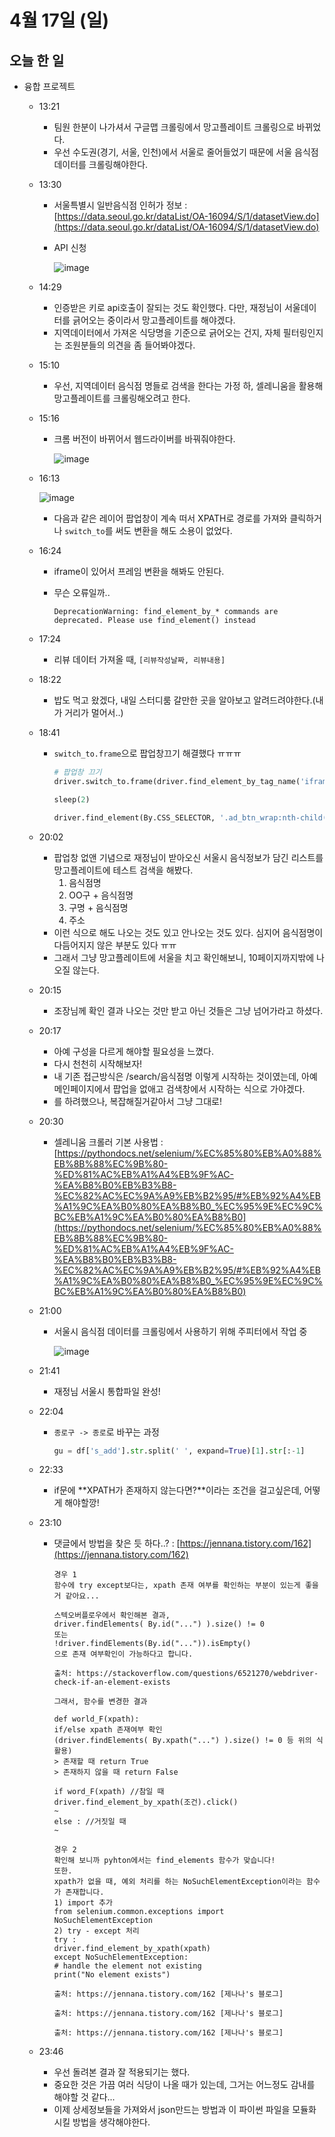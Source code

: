 # 4월 17일 (일)

## 오늘 한 일

* 융합 프로젝트

  * 13:21

    * 팀원 한분이 나가셔서 구글맵 크롤링에서 망고플레이트 크롤링으로 바뀌었다.
    * 우선 수도권(경기, 서울, 인천)에서 서울로 줄어들었기 때문에 서울 음식점 데이터를 크롤링해야한다.

  * 13:30

    * 서울특별시 일반음식점 인허가 정보 : [https://data.seoul.go.kr/dataList/OA-16094/S/1/datasetView.do](https://data.seoul.go.kr/dataList/OA-16094/S/1/datasetView.do)

    * API 신청

      ![image](https://user-images.githubusercontent.com/75322297/163700616-c99b34a3-a020-42f1-bf02-b2836c9b0237.png)

  * 14:29

    * 인증받은 키로 api호출이 잘되는 것도 확인했다. 다만, 재정님이 서울데이터를 긁어오는 중이라서 망고플레이트를 해야겠다.
    * 지역데이터에서 가져온 식당명을 기준으로 긁어오는 건지, 자체 필터링인지는 조원분들의 의견을 좀 들어봐야겠다.

  * 15:10

    * 우선, 지역데이터 음식점 명들로 검색을 한다는 가정 하, 셀레니움을 활용해 망고플레이트를 크롤링해오려고 한다.

  * 15:16

    * 크롬 버전이 바뀌어서 웹드라이버를 바꿔줘야한다.

      ![image](https://user-images.githubusercontent.com/75322297/163703078-6b368019-62c5-407f-a36a-71ad27171c19.png)

  * 16:13

    ![image](https://user-images.githubusercontent.com/75322297/163704627-6e1019ad-d09f-4735-9a69-8507b09580e6.png)

    * 다음과 같은 레이어 팝업창이 계속 떠서 XPATH로 경로를 가져와 클릭하거나 `switch_to`를 써도 변환을 해도 소용이 없었다.

  * 16:24

    * iframe이 있어서 프레임 변환을 해봐도 안된다.

    * 무슨 오류일까..

      ```
      DeprecationWarning: find_element_by_* commands are deprecated. Please use find_element() instead
      ```

  * 17:24

    * 리뷰 데이터 가져올 때, `[리뷰작성날짜, 리뷰내용]`

  * 18:22

    * 밥도 먹고 왔겠다, 내일 스터디룸 갈만한 곳을 알아보고 알려드려야한다.(내가 거리가 멀어서..)

  * 18:41

    * `switch_to.frame`으로 팝업창끄기 해결했다 ㅠㅠㅠ

      ```python
      # 팝업창 끄기 
      driver.switch_to.frame(driver.find_element_by_tag_name('iframe'))
      
      sleep(2)
      
      driver.find_element(By.CSS_SELECTOR, '.ad_btn_wrap:nth-child(2').click()
      ```

  * 20:02

    * 팝업창 없앤 기념으로 재정님이 받아오신 서울시 음식정보가 담긴 리스트를 망고플레이트에 테스트 검색을 해봤다.
      1. 음식점명
      2. OO구 + 음식점명
      3. 구명 + 음식점명
      4. 주소
    * 이런 식으로 해도 나오는 것도 있고 안나오는 것도 있다. 심지어 음식점명이 다듬어지지 않은 부분도 있다 ㅠㅠ
    * 그래서 그냥 망고플레이트에 서울을 치고 확인해보니, 10페이지까지밖에 나오질 않는다.

  * 20:15

    * 조장님께 확인 결과 나오는 것만 받고 아닌 것들은 그냥 넘어가라고 하셨다.

  * 20:17

    * 아예 구성을 다르게 해야할 필요성을 느꼈다.
    * 다시 천천히 시작해보자!
    * 내 기존 접근방식은 /search/음식점명 이렇게 시작하는 것이였는데, 아예 메인페이지에서 팝업을 없애고 검색창에서 시작하는 식으로 가야겠다.
    * 를 하려했으나, 복잡해질거같아서 그냥 그대로!

  * 20:30

    * 셀레니움 크롤러 기본 사용법 : [https://pythondocs.net/selenium/%EC%85%80%EB%A0%88%EB%8B%88%EC%9B%80-%ED%81%AC%EB%A1%A4%EB%9F%AC-%EA%B8%B0%EB%B3%B8-%EC%82%AC%EC%9A%A9%EB%B2%95/#%EB%92%A4%EB%A1%9C%EA%B0%80%EA%B8%B0_%EC%95%9E%EC%9C%BC%EB%A1%9C%EA%B0%80%EA%B8%B0](https://pythondocs.net/selenium/%EC%85%80%EB%A0%88%EB%8B%88%EC%9B%80-%ED%81%AC%EB%A1%A4%EB%9F%AC-%EA%B8%B0%EB%B3%B8-%EC%82%AC%EC%9A%A9%EB%B2%95/#%EB%92%A4%EB%A1%9C%EA%B0%80%EA%B8%B0_%EC%95%9E%EC%9C%BC%EB%A1%9C%EA%B0%80%EA%B8%B0)

  * 21:00

    * 서울시 음식점 데이터를 크롤링에서 사용하기 위해 주피터에서 작업 중

      ![image](https://user-images.githubusercontent.com/75322297/163714227-3be87bfe-2ad5-43d2-ad7c-1e2819928d74.png)

  * 21:41

    * 재정님 서울시 통합파일 완성!	

  * 22:04

    * `종로구 -> 종로`로 바꾸는 과정

      ```python
      gu = df['s_add'].str.split(' ', expand=True)[1].str[:-1]
      ```

  * 22:33

    * if문에 **XPATH가 존재하지 않는다면?**이라는 조건을 걸고싶은데, 어떻게 해야할깡!

  * 23:10

    * 댓글에서 방법을 찾은 듯 하다..? : [https://jennana.tistory.com/162](https://jennana.tistory.com/162)

      ```
      경우 1
      함수에 try except보다는, xpath 존재 여부를 확인하는 부분이 있는게 좋을거 같아요...
      
      스텍오버플로우에서 확인해본 결과,
      driver.findElements( By.id("...") ).size() != 0
      또는
      !driver.findElements(By.id("...")).isEmpty()
      으로 존재 여부확인이 가능하다고 합니다.
      
      출처: https://stackoverflow.com/questions/6521270/webdriver-check-if-an-element-exists
      
      그래서, 함수를 변경한 결과
      
      def world_F(xpath):
      if/else xpath 존재여부 확인
      (driver.findElements( By.xpath("...") ).size() != 0 등 위의 식 활용)
      > 존재할 때 return True
      > 존재하지 않을 때 return False
      
      if word_F(xpath) //참일 때
      driver.find_element_by_xpath(조건).click()
      ~
      else : //거짓일 때
      ~
      
      경우 2
      확인해 보니까 pyhton에서는 find_elements 함수가 맞습니다!
      또한.
      xpath가 없을 때, 예외 처리를 하는 NoSuchElementException이라는 함수가 존재합니다.
      1) import 추가
      from selenium.common.exceptions import NoSuchElementException
      2) try - except 처리
      try :
      driver.find_element_by_xpath(xpath)
      except NoSuchElementException:
      # handle the element not existing
      print("No element exists")
      
      출처: https://jennana.tistory.com/162 [제나나's 블로그]
      
      출처: https://jennana.tistory.com/162 [제나나's 블로그]
      
      출처: https://jennana.tistory.com/162 [제나나's 블로그]
      ```

  * 23:46

    * 우선 돌려본 결과 잘 적용되기는 했다.
    * 중요한 것은 가끔 여러 식당이 나올 때가 있는데, 그거는 어느정도 감내를 해야할 것 같다...
    * 이제 상세정보들을 가져와서 json만드는 방법과 이 파이썬 파일을 모듈화 시킬 방법을 생각해야한다.